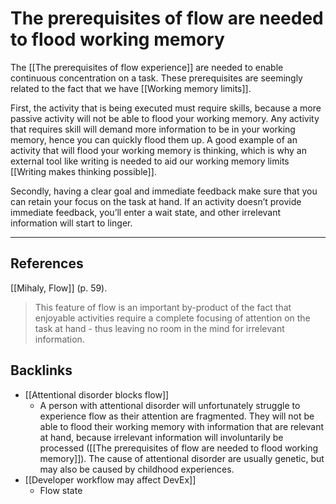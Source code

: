 # The prerequisites of flow are needed to flood working memory
The [[The prerequisites of flow experience]] are needed to enable continuous concentration on a task. These prerequisites are seemingly related to the fact that we have [[Working memory limits]].

First, the activity that is being executed must require skills, because a more passive activity will not be able to flood your working memory. Any activity that requires skill will demand more information to be in your working memory, hence you can quickly flood them up. A good example of an activity that will flood your working memory is thinking, which is why an external tool like writing is needed to aid our working memory limits [[Writing makes thinking possible]].

Secondly, having a clear goal and immediate feedback make sure that you can retain your focus on the task at hand. If an activity doesn’t provide immediate feedback, you’ll enter a wait state, and other irrelevant information will start to linger.

---
## References
[[Mihaly, Flow]] (p. 59).
> This feature of flow is an important by-product of the fact that enjoyable activities require a complete focusing of attention on the task at hand - thus leaving no room in the mind for irrelevant information.

## Backlinks
* [[Attentional disorder blocks flow]]
	* A person with attentional disorder will unfortunately struggle to experience flow as their attention are fragmented. They will not be able to flood their working memory with information that are relevant at hand, because irrelevant information will involuntarily be processed ([[The prerequisites of flow are needed to flood working memory]]). The cause of attentional disorder are usually genetic, but may also be caused by childhood experiences.
* [[Developer workflow may affect DevEx]]
	* Flow state

<!-- #evergreen #flow -->

<!-- {BearID:B9E82C31-0C7D-440C-B0E8-97C2908AC186-20237-0000428EE273F167} -->
